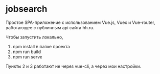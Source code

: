# jobsearch

Простое SPA-приложение с использованием Vue.js, Vuex и Vue-router, работающее с публичным api сайта hh.ru.

Чтобы запустить локально, 
1. npm install в папке проекта
2. npm run build
3. npm run serve

Пункты 2 и 3 работают не через vue-cli, а через мои настройки.

